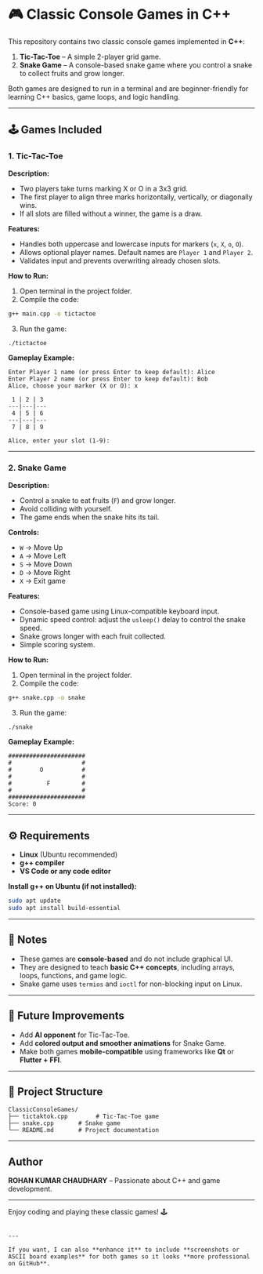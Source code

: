 # 🎮 Classic Console Games in C++

This repository contains two classic console games implemented in **C++**:

1. **Tic-Tac-Toe** – A simple 2-player grid game.
2. **Snake Game** – A console-based snake game where you control a snake to collect fruits and grow longer.

Both games are designed to run in a terminal and are beginner-friendly for learning C++ basics, game loops, and logic handling.

---

## 🕹️ Games Included

### 1. Tic-Tac-Toe

**Description:**  
- Two players take turns marking X or O in a 3x3 grid.  
- The first player to align three marks horizontally, vertically, or diagonally wins.  
- If all slots are filled without a winner, the game is a draw.  

**Features:**
- Handles both uppercase and lowercase inputs for markers (`x`, `X`, `o`, `O`).  
- Allows optional player names. Default names are `Player 1` and `Player 2`.  
- Validates input and prevents overwriting already chosen slots.  

**How to Run:**
1. Open terminal in the project folder.
2. Compile the code:
```bash
g++ main.cpp -o tictactoe
````

3. Run the game:

```bash
./tictactoe
```

**Gameplay Example:**

```
Enter Player 1 name (or press Enter to keep default): Alice
Enter Player 2 name (or press Enter to keep default): Bob
Alice, choose your marker (X or O): x

 1 | 2 | 3
---|---|---
 4 | 5 | 6
---|---|---
 7 | 8 | 9

Alice, enter your slot (1-9):
```

---

### 2. Snake Game

**Description:**

* Control a snake to eat fruits (`F`) and grow longer.
* Avoid colliding with yourself.
* The game ends when the snake hits its tail.

**Controls:**

* `W` → Move Up
* `A` → Move Left
* `S` → Move Down
* `D` → Move Right
* `X` → Exit game

**Features:**

* Console-based game using Linux-compatible keyboard input.
* Dynamic speed control: adjust the `usleep()` delay to control the snake speed.
* Snake grows longer with each fruit collected.
* Simple scoring system.

**How to Run:**

1. Open terminal in the project folder.
2. Compile the code:

```bash
g++ snake.cpp -o snake
```

3. Run the game:

```bash
./snake
```

**Gameplay Example:**

```
######################
#                    #
#        O           #
#                    #
#          F         #
#                    #
######################
Score: 0
```

---

## ⚙️ Requirements

* **Linux** (Ubuntu recommended)
* **g++ compiler**
* **VS Code or any code editor**

**Install g++ on Ubuntu (if not installed):**

```bash
sudo apt update
sudo apt install build-essential
```

---

## 📝 Notes

* These games are **console-based** and do not include graphical UI.
* They are designed to teach **basic C++ concepts**, including arrays, loops, functions, and game logic.
* Snake game uses `termios` and `ioctl` for non-blocking input on Linux.

---

## 🚀 Future Improvements

* Add **AI opponent** for Tic-Tac-Toe.
* Add **colored output and smoother animations** for Snake Game.
* Make both games **mobile-compatible** using frameworks like **Qt** or **Flutter + FFI**.

---

## 📂 Project Structure

```
ClassicConsoleGames/
├── tictaktok.cpp        # Tic-Tac-Toe game
├── snake.cpp       # Snake game
└── README.md       # Project documentation
```

---

## Author

**ROHAN KUMAR CHAUDHARY** – Passionate about C++ and game development.

---

Enjoy coding and playing these classic games! 🕹️

```

---

If you want, I can also **enhance it** to include **screenshots or ASCII board examples** for both games so it looks **more professional on GitHub**.  

